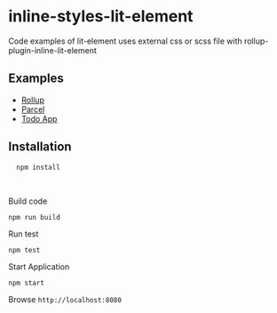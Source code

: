 # inline-styles-lit-element
Code examples of lit-element uses external css or scss file with rollup-plugin-inline-lit-element

## Examples
* [ Rollup ](https://github.com/aelbore/inline-styles-lit-element)
* [ Parcel ](https://github.com/aelbore/inline-styles-lit-element/tree/parcel)
* [ Todo App ](https://github.com/aelbore/inline-styles-lit-element/tree/todo-lit-element)

Installation
------------
  ```
    npm install
  ```
<br />

Build code
  ```
  npm run build
  ```
Run test
  ```
  npm test
  ```
Start Application
  ```
  npm start
  ```
Browse `http://localhost:8080`
